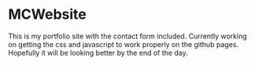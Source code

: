 # MCWebsite
This is my portfolio site with the contact form included.  Currently working on getting the css and javascript to work properly on the github pages.
Hopefully it will be looking better by the end of the day.
